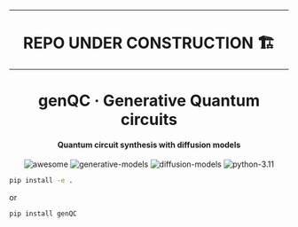 
------------------------------------------------------------------------

<h1 align="center">
REPO UNDER CONSTRUCTION 🏗
</h1>

------------------------------------------------------------------------

<!-- WARNING: THIS FILE WAS AUTOGENERATED! DO NOT EDIT! -->
<h1 align="center">
genQC · Generative Quantum circuits
</h1>
<h4 align="center">
Quantum circuit synthesis with diffusion models
</h4>
<p align="center">
<a><img src="https://badgen.net/badge/icon/awesome?icon=awesome&label" alt="awesome"></a>
<a><img src="https://badgen.net/badge/generative/models/orange" alt="generative-models"></a>
<a><img src="https://badgen.net/badge/diffusion/models/pink" alt="diffusion-models"></a>
<a><img src="https://img.shields.io/badge/python-3.11-red" alt="python-3.11"></a>
</p>

``` sh
pip install -e .
```

or

``` sh
pip install genQC
```

